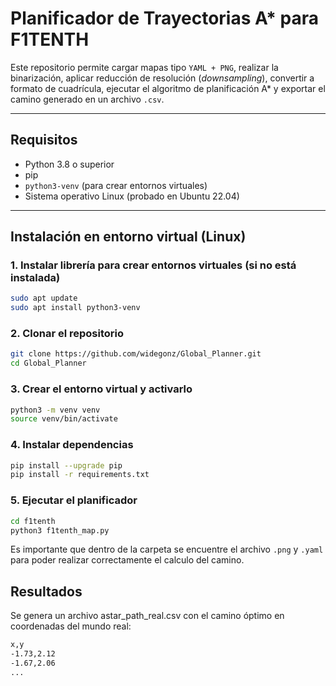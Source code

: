 # Planificador de Trayectorias A* para F1TENTH

Este repositorio permite cargar mapas tipo `YAML + PNG`, realizar la binarización, aplicar reducción de resolución (*downsampling*), convertir a formato de cuadrícula, ejecutar el algoritmo de planificación A* y exportar el camino generado en un archivo `.csv`.

---

## Requisitos

- Python 3.8 o superior
- pip
- `python3-venv` (para crear entornos virtuales)
- Sistema operativo Linux (probado en Ubuntu 22.04)

---

## Instalación en entorno virtual (Linux)

### 1. Instalar librería para crear entornos virtuales (si no está instalada)

```bash
sudo apt update
sudo apt install python3-venv
```

### 2. Clonar el repositorio

```bash
git clone https://github.com/widegonz/Global_Planner.git
cd Global_Planner
```

### 3. Crear el entorno virtual y activarlo

```bash
python3 -m venv venv
source venv/bin/activate
```

### 4. Instalar dependencias

```bash
pip install --upgrade pip
pip install -r requirements.txt
```

### 5. Ejecutar el planificador

```bash
cd f1tenth
python3 f1tenth_map.py
```

Es importante que dentro de la carpeta se encuentre el archivo `.png` y `.yaml` para poder realizar correctamente el calculo del camino.

## Resultados
Se genera un archivo astar_path_real.csv con el camino óptimo en coordenadas del mundo real:

```bash
x,y
-1.73,2.12
-1.67,2.06
...
```